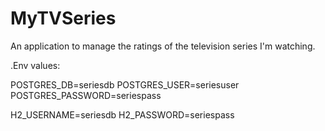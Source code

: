 # MyTVSeries
An application to manage the ratings of the television series I'm watching.


.Env values:

POSTGRES_DB=seriesdb
POSTGRES_USER=seriesuser
POSTGRES_PASSWORD=seriespass

H2_USERNAME=seriesdb
H2_PASSWORD=seriespass